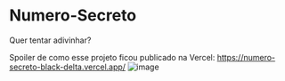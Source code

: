 # Numero-Secreto
Quer tentar adivinhar?

Spoiler de como esse projeto ficou publicado na Vercel: https://numero-secreto-black-delta.vercel.app/
![image](https://user-images.githubusercontent.com/123435999/220232506-5e553099-48e2-43ff-90a7-42a2ebc2eb19.png)
